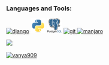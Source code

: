 <h3 align="left">Languages and Tools:</h3>
<p align="left">
<a href="https://www.djangoproject.com/" target="_blank" rel="noreferrer"> <img src="https://cdn.worldvectorlogo.com/logos/django.svg" alt="django" width="40" height="40"/></a>
<a href="https://www.python.org" target="_blank" rel="noreferrer"> <img src="https://raw.githubusercontent.com/devicons/devicon/master/icons/python/python-original.svg" alt="python" width="40" height="40"/></a>
<a href="https://www.postgresql.org" target="_blank" rel="noreferrer"> <img src="https://raw.githubusercontent.com/devicons/devicon/master/icons/postgresql/postgresql-original-wordmark.svg" alt="postgresql" width="40" height="40"/></a>
<a href="https://git-scm.com/" target="_blank" rel="noreferrer"> <img src="https://www.vectorlogo.zone/logos/git-scm/git-scm-icon.svg" alt="git" width="40" height="40"/> </a>
<a href="https://manjaro.org/" target="_blank" rel="noreferrer"> <img src="https://upload.wikimedia.org/wikipedia/commons/3/3e/Manjaro-logo.svg" alt="manjaro" width="40" height="40"/></a>
</p>

![](http://github-profile-summary-cards.vercel.app/api/cards/profile-details?username=vanya909&theme=moonlight)

<p align="left"> <a href="https://github.com/ryo-ma/github-profile-trophy"><img src="https://github-profile-trophy.vercel.app/?username=vanya909&theme=dracula" alt="vanya909" /></a> </p>
